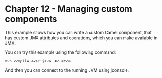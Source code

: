 Chapter 12 -  Managing custom components
========================================

This example shows how you can write a custom Camel component, that
has custom JMX attributes and operations, which you can make available in JMX.

You can try this example using the following command:

    mvn compile exec:java -Pcustom

And then you can connect to the running JVM using jconsole.

